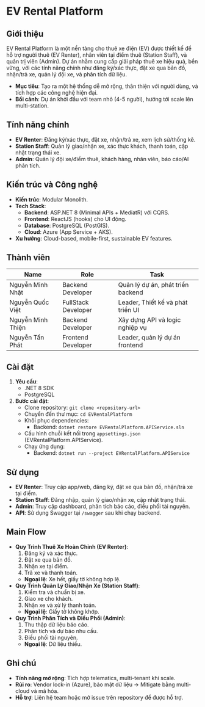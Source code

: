 # EV Rental Platform

## Giới thiệu
EV Rental Platform là một nền tảng cho thuê xe điện (EV) được thiết kế để hỗ trợ người thuê (EV Renter), nhân viên tại điểm thuê (Station Staff), và quản trị viên (Admin). Dự án nhằm cung cấp giải pháp thuê xe hiệu quả, bền vững, với các tính năng chính như đăng ký/xác thực, đặt xe qua bản đồ, nhận/trả xe, quản lý đội xe, và phân tích dữ liệu.

- **Mục tiêu**: Tạo ra một hệ thống dễ mở rộng, thân thiện với người dùng, và tích hợp các công nghệ hiện đại.
- **Bối cảnh**: Dự án khởi đầu với team nhỏ (4-5 người), hướng tới scale lên multi-station.

## Tính năng chính
- **EV Renter**: Đăng ký/xác thực, đặt xe, nhận/trả xe, xem lịch sử/thống kê.
- **Station Staff**: Quản lý giao/nhận xe, xác thực khách, thanh toán, cập nhật trạng thái xe.
- **Admin**: Quản lý đội xe/điểm thuê, khách hàng, nhân viên, báo cáo/AI phân tích.

## Kiến trúc và Công nghệ
- **Kiến trúc**: Modular Monolith.
- **Tech Stack**:
  - **Backend**: ASP.NET 8 (Minimal APIs + MediatR) với CQRS.
  - **Frontend**: ReactJS (hooks) cho UI động.
  - **Database**: PostgreSQL (PostGIS).
  - **Cloud**: Azure (App Service + AKS).
- **Xu hướng**: Cloud-based, mobile-first, sustainable EV features.

## Thành viên
| Name                | Role                | Task                                 |
|---------------------|---------------------|--------------------------------------|
| Nguyễn Minh Nhật    | Backend Developer   | Quản lý dự án, phát triển backend    |
| Nguyễn Quốc Việt    | FullStack Developer | Leader, Thiết kế và phát triển UI    |
| Nguyễn Minh Thiện   | Backend Developer   | Xây dựng API và logic nghiệp vụ      |
| Nguyễn Tấn Phát     | Frontend Developer  | Leader, quản lý dự án frontend       |

## Cài đặt
1. **Yêu cầu**:
   - .NET 8 SDK
   - PostgreSQL
2. **Bước cài đặt**:
   - Clone repository: `git clone <repository-url>`
   - Chuyển đến thư mục: `cd EVRentalPlatform`
   - Khôi phục dependencies:
     - Backend: `dotnet restore EVRentalPlatform.APIService.sln`
   - Cấu hình chuỗi kết nối trong `appsettings.json` (EVRentalPlatform.APIService).
   - Chạy ứng dụng:
     - Backend: `dotnet run --project EVRentalPlatform.APIService`

## Sử dụng
- **EV Renter**: Truy cập app/web, đăng ký, đặt xe qua bản đồ, nhận/trả xe tại điểm.
- **Station Staff**: Đăng nhập, quản lý giao/nhận xe, cập nhật trạng thái.
- **Admin**: Truy cập dashboard, phân tích báo cáo, điều phối tài nguyên.
- **API**: Sử dụng Swagger tại `/swagger` sau khi chạy backend.

## Main Flow
- **Quy Trình Thuê Xe Hoàn Chỉnh (EV Renter)**:
  1. Đăng ký và xác thực.
  2. Đặt xe qua bản đồ.
  3. Nhận xe tại điểm.
  4. Trả xe và thanh toán.
  - **Ngoại lệ**: Xe hết, giấy tờ không hợp lệ.
- **Quy Trình Quản Lý Giao/Nhận Xe (Station Staff)**:
  1. Kiểm tra và chuẩn bị xe.
  2. Giao xe cho khách.
  3. Nhận xe và xử lý thanh toán.
  - **Ngoại lệ**: Giấy tờ không khớp.
- **Quy Trình Phân Tích và Điều Phối (Admin)**:
  1. Thu thập dữ liệu báo cáo.
  2. Phân tích và dự báo nhu cầu.
  3. Điều phối tài nguyên.
  - **Ngoại lệ**: Dữ liệu thiếu.

## Ghi chú
- **Tính năng mở rộng**: Tích hợp telematics, multi-tenant khi scale.
- **Rủi ro**: Vendor lock-in (Azure), bảo mật dữ liệu → Mitigate bằng multi-cloud và mã hóa.
- **Hỗ trợ**: Liên hệ team hoặc mở issue trên repository để được hỗ trợ.
